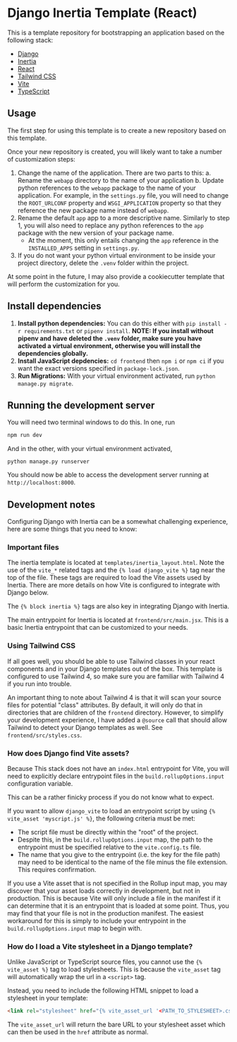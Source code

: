 # Django Inertia Template (React)

This is a template repository for bootstrapping an application based on the following stack:

* [Django](https://www.djangoproject.com/)
* [Inertia](https://inertiajs.com/)
* [React](https://react.dev/)
* [Tailwind CSS](https://tailwindcss.com/)
* [Vite](https://vite.dev/)
* [TypeScript](https://www.typescriptlang.org/)

## Usage

The first step for using this template is to create a new repository based on this template.

Once your new repository is created, you will likely want to take a number of customization steps:

1. Change the name of the application. There are two parts to this:
    a. Rename the `webapp` directory to the name of your application
    b. Update python references to the `webapp` package to the name of your application. For example, in the `settings.py` file, you will need to change the `ROOT_URLCONF` property and `WSGI_APPLICATION` property so that they reference the new package name instead of `webapp`.
2. Rename the default `app` app to a more descriptive name. Similarly to step 1, you will also need to replace any python references to the `app` package with the new version of your package name.
    * At the moment, this only entails changing the `app` reference in the `INSTALLED_APPS` setting in `settings.py`.
3. If you do not want your python virtual environment to be inside your project directory, delete the `.venv` folder within the project.

At some point in the future, I may also provide a cookiecutter template that will perform the customization for you.

## Install dependencies

1. **Install python dependencies:** You can do this either with `pip install -r requirements.txt` or `pipenv install`. **NOTE: If you install without pipenv and have deleted the `.venv` folder, make sure you have activated a virtual environment, otherwise you will install the dependencies globally.**
2. **Install JavaScript depdencies:** `cd frontend` then `npm i` or `npm ci` if you want the exact versions specified in `package-lock.json`.
3. **Run Migrations:** With your virtual environment activated, run `python manage.py migrate`.

## Running the development server

You will need two terminal windows to do this. In one, run
```sh
npm run dev
```
And in the other, with your virtual environment activated,
```
python manage.py runserver
```

You should now be able to access the development server running at `http://localhost:8000`.

## Development notes

Configuring Django with Inertia can be a somewhat challenging experience, here are some things that you need to know:

### Important files

The inertia template is located at `templates/inertia_layout.html`. Note the use of the `vite_*` related tags and the `{% load django_vite %}` tag near the top of the file.
These tags are required to load the Vite assets used by Inertia. There are more details on how Vite is configured to integrate with Django below.

The `{% block inertia %}` tags are also key in integrating Django with Inertia.

The main entrypoint for Inertia is located at `frontend/src/main.jsx`. This is a basic Inertia entrypoint that can be customized to your needs.

### Using Tailwind CSS

If all goes well, you should be able to use Tailwind classes in your react components and in your Django templates out of the box.
This template is configured to use Tailwind 4, so make sure you are familiar with Tailwind 4
if you run into trouble.

An important thing to note about Tailwind 4 is that it will scan your source files for potential "class" attributes.
By default, it will only do that in directories that are children of the `frontend` directory.
However, to simplify your development experience, I have added a `@source` call that 
should allow Tailwind to detect your Django templates as well. See `frontend/src/styles.css`.

### How does Django find Vite assets?

Because This stack does not have an `index.html` entrypoint for Vite, you will
need to explicitly declare entrypoint files in the `build.rollupOptions.input`
configuration variable.

This can be a rather finicky process if you do not know what to expect.

If you want to allow `django_vite` to load an entrypoint script by using `{% vite_asset 'myscript.js' %}`, the following criteria must be met:

* The script file must be directly within the "root" of the project.
* Despite this, in the `build.rollupOptions.input` map, the path to the entrypoint must be specified relative to the `vite.config.ts` file.
* The name that you give to the entrypoint (i.e. the key for the file path) may need to be identical to the name of the file minus the file extension. This requires confirmation.

If you use a Vite asset that is not specified in the Rollup input map, you may discover that your asset loads correctly
in development, but not in production. This is because Vite will only include
a file in the manifest if it can determine that it is an entrypoint that is
loaded at some point. Thus, you may find that your file is not in the
production manifest. The easiest workaround for this is simply
to include your entrypoint in the `build.rollupOptions.input` map to begin with.

### How do I load a Vite stylesheet in a Django template?

Unlike JavaScript or TypeScript source files, you cannot use the `{% vite_asset %}` tag to load stylesheets.
This is because the `vite_asset` tag will automatically wrap the url in a
`<script>` tag.

Instead, you need to include the following HTML snippet to load a stylesheet in your template:

```html
<link rel="stylesheet" href="{% vite_asset_url '<PATH_TO_STYLESHEET>.css' %}">
```

The `vite_asset_url` will return the bare URL to your stylesheet asset which can then be used in the `href` attribute as normal.
